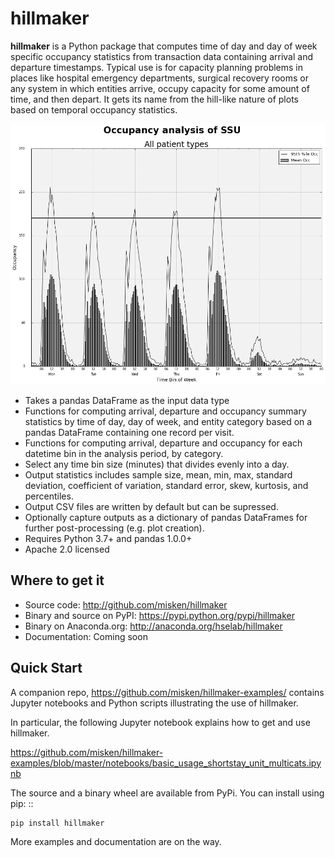 # hillmaker

**hillmaker** is a Python package that computes time of day and day of week specific
occupancy statistics from transaction data containing arrival and departure
timestamps. Typical use is for capacity planning problems in places like
hospital emergency departments, surgical recovery rooms or any system in which
entities arrive, occupy capacity for some amount of time, and then depart. It
gets its name from the hill-like nature of plots based on temporal occupancy
statistics.

![hillmaker Screenshot](/docs/hillmaker-user-guide/images/ssu_occ_1.png "hillmaker screenshot")

- Takes a pandas DataFrame as the input data type
- Functions for computing arrival, departure and occupancy summary statistics
  by time of day, day of week, and entity category based on a pandas DataFrame containing one
  record per visit.
- Functions for computing arrival, departure and occupancy for each datetime
  bin in the analysis period, by category.
- Select any time bin size (minutes) that divides evenly into a day.
- Output statistics includes sample size, mean, min, max, standard deviation,
  coefficient of variation, standard error, skew, kurtosis, and percentiles.
- Output CSV files are written by default but can be supressed.
- Optionally capture outputs as a dictionary of pandas DataFrames for further
  post-processing (e.g. plot creation).
- Requires Python 3.7+ and pandas 1.0.0+
- Apache 2.0 licensed

Where to get it
---------------

* Source code: http://github.com/misken/hillmaker
* Binary and source on PyPI: https://pypi.python.org/pypi/hillmaker
* Binary on Anaconda.org: http://anaconda.org/hselab/hillmaker
* Documentation: Coming soon

Quick Start
-----------

A companion repo, https://github.com/misken/hillmaker-examples/ contains
Jupyter notebooks and Python scripts illustrating the use of hillmaker.

In particular, the following Jupyter notebook explains how to get and
use hillmaker.

https://github.com/misken/hillmaker-examples/blob/master/notebooks/basic_usage_shortstay_unit_multicats.ipynb

The source and a binary wheel are available from PyPi. You can install using pip: ::

    pip install hillmaker


More examples and documentation are on the way.
